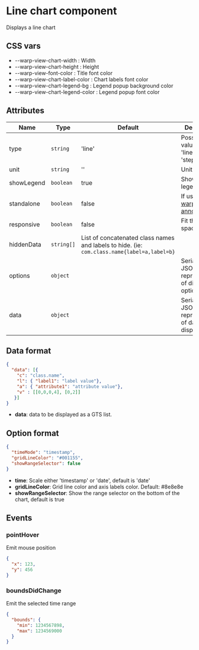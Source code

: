 # Line chart component

Displays a line chart

## CSS vars

- --warp-view-chart-width : Width
- --warp-view-chart-height : Height
- --warp-view-font-color : Title font color
- --warp-view-chart-label-color : Chart labels font color
- --warp-view-chart-legend-bg : Legend popup background color
- --warp-view-chart-legend-color : Legend popup font color


## Attributes

| Name | Type | Default | Description |
|------|------|---------|-------------|
| type | `string` | 'line' | Possible values are: 'line', 'area', 'step' |
| unit | `string` | '' | Unit used |
| showLegend | `boolean` | true | Shows a legend |
| standalone | `boolean` | false | If used with [warp-view-annotation](../warp-view-annotation/warp-view-annotation.md) |
| responsive | `boolean` | false | Fit the parent space |
| hiddenData | `string[]` | List of concatenated class names and labels to hide. (ie: `com.class.name{label=a,label=b}` |
| options | `object` | | Serialized JSON representation of display options |
| data | `object` | | Serialized JSON representation of data to display |

## Data format


```json
{
  "data": [{
    "c": "class.name", 
    "l": { "label1": "label value"},  
    "a": { "attribute1": "attribute value"},
    "v" : [[0,0,0,4], [0,2]]
   }]
}
```
- **data**: data to be displayed as a GTS list.

## Option format

```json
{
  "timeMode": "timestamp",
  "gridLineColor": "#001155",
  "showRangeSelector": false
}
```

- **time**: Scale either 'timestamp' or 'date', default is 'date' 
- **gridLineColor**: Grid line color and axis labels color. Default: #8e8e8e
- **showRangeSelector**: Show the range selector on the bottom of the chart, default is true

## Events

### pointHover

Emit mouse position

```json
{
  "x": 123,
  "y": 456
}
```

### boundsDidChange

Emit the selected time range  

```json
{
  "bounds": {
    "min": 1234567898,
    "max": 1234569000
  }
}     
```